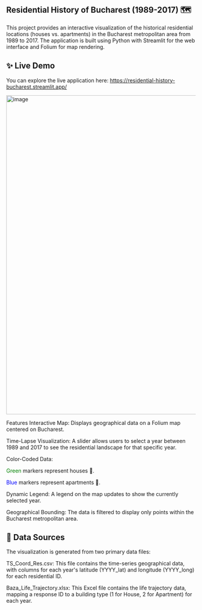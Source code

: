 ## Residential History of Bucharest (1989-2017) 🗺️
This project provides an interactive visualization of the historical residential locations (houses vs. apartments) in the Bucharest metropolitan area from 1989 to 2017. The application is built using Python with Streamlit for the web interface and Folium for map rendering.

## ✨ Live Demo
You can explore the live application here: https://residential-history-bucharest.streamlit.app/

<img width="803" height="847" alt="image" src="https://github.com/user-attachments/assets/ff72965c-0ece-4f84-8b1c-745f86723788" />

Features
Interactive Map: Displays geographical data on a Folium map centered on Bucharest.

Time-Lapse Visualization: A slider allows users to select a year between 1989 and 2017 to see the residential landscape for that specific year.

Color-Coded Data:

<span style="color:green">Green</span> markers represent houses 🏡.

<span style="color:blue">Blue</span> markers represent apartments 🏢.

Dynamic Legend: A legend on the map updates to show the currently selected year.

Geographical Bounding: The data is filtered to display only points within the Bucharest metropolitan area.

## 💾 Data Sources
The visualization is generated from two primary data files:

TS_Coord_Res.csv: This file contains the time-series geographical data, with columns for each year's latitude (YYYY_lat) and longitude (YYYY_long) for each residential ID.

Baza_Life_Trajectory.xlsx: This Excel file contains the life trajectory data, mapping a response ID to a building type (1 for House, 2 for Apartment) for each year.

